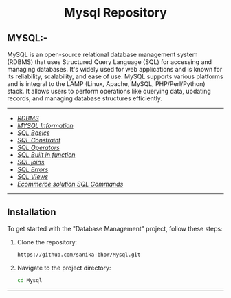 # <p align="center">Mysql Repository</p>

## MYSQL:-
MySQL is an open-source relational database management system (RDBMS) that uses Structured Query Language (SQL) for accessing and managing databases. It's widely used for web applications and is known for its reliability, scalability, and ease of use. MySQL supports various platforms and is integral to the LAMP (Linux, Apache, MySQL, PHP/Perl/Python) stack. It allows users to perform operations like querying data, updating records, and managing database structures efficiently.

-------------------------------------------------------------------------------------------------------------------------------------------------
- <a href="https://github.com/sanika-bhor/Mysql/blob/main/Notes/RDBMS.md">*RDBMS*</a> <br/>
- <a href="https://github.com/sanika-bhor/Mysql/blob/main/Notes/mysql_info.md">*MYSQL Information*</a> <br/>
- <a href="https://github.com/sanika-bhor/Mysql/blob/main/Notes/SQL_Basic.md">*SQL Basics*</a> <br/>
- <a href="https://github.com/sanika-bhor/Mysql/blob/main/Notes/SQL_Constraint.md">*SQL Constraint*</a> <br/>
- <a href="https://github.com/sanika-bhor/Mysql/blob/main/Notes/SQL_Operator.md">*SQL Operators*</a> <br/>
- <a href="https://github.com/sanika-bhor/Mysql/blob/main/Notes/Inbuilt_function.md">*SQL Built in function*</a> <br/>
- <a href="https://github.com/sanika-bhor/Mysql/blob/main/Notes/Joins.md">*SQL joins*</a> <br/>
- <a href="https://github.com/sanika-bhor/Mysql/blob/main/Notes/SQL_Errors.md">*SQL Errors*</a> <br/>
- <a href="https://github.com/sanika-bhor/Mysql/blob/main/Notes/Views.md">*SQL Views*</a> <br/>
- <a href="https://github.com/sanika-bhor/Mysql/blob/main/EcommerceSolution.sql">*Ecommerce solution SQL Commands*</a> <br/>


-------------------------------------------------------------------------------------------------------------------------------------------------

## Installation

To get started with the "Database Management" project, follow these steps:

1. Clone the repository:
   ```bash
   https://github.com/sanika-bhor/Mysql.git
   ```
   
2. Navigate to the project directory:
   ```bash
   cd Mysql
   ```

-------------------------------------------------------------------------------------------------------------------------------------------------
